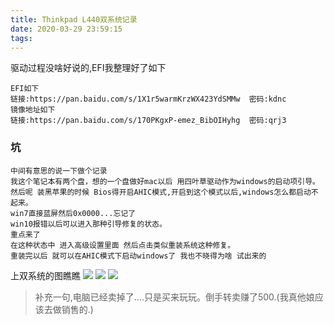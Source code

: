 ```yaml
---
title: Thinkpad L440双系统记录
date: 2020-03-29 23:59:15
tags:
---
```


驱动过程没啥好说的,EFI我整理好了如下
```
EFI如下
链接:https://pan.baidu.com/s/1X1r5warmKrzWX423YdSMMw  密码:kdnc
镜像地址如下
链接:https://pan.baidu.com/s/170PKgxP-emez_BibOIHyhg  密码:qrj3
```
### 坑
```
中间有意思的说一下做个记录
我这个笔记本有两个盘，想的一个盘做好mac以后 用四叶草驱动作为windows的启动项引导。
然后呢 装黑苹果的时候 Bios得开启AHIC模式,开启到这个模式以后,windows怎么都启动不起来。
win7直接蓝屏然后0x0000...忘记了 
win10报错以后可以进入那种引导修复的状态。
重点来了
在这种状态中 进入高级设置里面 然后点击类似重装系统这种修复。
重装完以后 就可以在AHIC模式下启动windows了 我也不晓得为啥 试出来的
```
上双系统的图瞧瞧
![](https://tva1.sinaimg.cn/large/00831rSTgy1gdb90jbqawj31400u0di5.jpg)
![](https://tva1.sinaimg.cn/large/00831rSTgy1gdb91goay0j31hb0tz7wi.jpg)
![](https://tva1.sinaimg.cn/large/00831rSTgy1gdb91q3qc3j31hc0u0hdt.jpg)

> 补充一句,电脑已经卖掉了....只是买来玩玩。倒手转卖赚了500.(我真他娘应该去做销售的.)